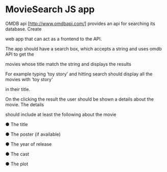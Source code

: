 # MovieSearch JS app
OMDB api [http://www.omdbapi.com/] provides an api for searching its database. Create

web app that can act as a frontend to the API.

The app should have a search box, which accepts a string and uses omdb API to get the

movies whose title match the string and displays the results

For example typing ‘toy story’ and hitting search should display all the movies with ‘toy story’

in their title.

On the clicking the result the user should be shown a details about the movie. The details

should include at least the following about the movie

● The title

● The poster (if available)

● The year of release

● The cast

● The plot
